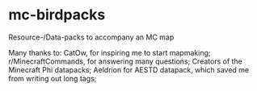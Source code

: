 # mc-birdpacks
Resource-/Data-packs to accompany an MC map

Many thanks to:
CatOw, for inspiring me to start mapmaking;
r/MinecraftCommands, for answering many questions;
Creators of the Minecraft Phi datapacks;
Aeldrion for AESTD datapack, which saved me from writing out long tags;

